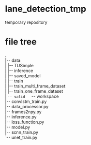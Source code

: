 # lane_detection_tmp
temporary repository

# file tree
.  
|-- data  
|   |-- TUSimple  
|   |-- inference  
|   |-- saved_model  
|   |-- train  
|   |-- train_multi_frame_dataset  
|   |-- train_one_frame_dataset  
|   `-- valid  
`-- workspace  
    |-- convlstm_train.py  
    |-- data_processor.py  
    |-- frames2npy.py  
    |-- inference.py  
    |-- loss_function.py  
    |-- model.py  
    |-- scnn_train.py  
    `-- unet_train.py  
